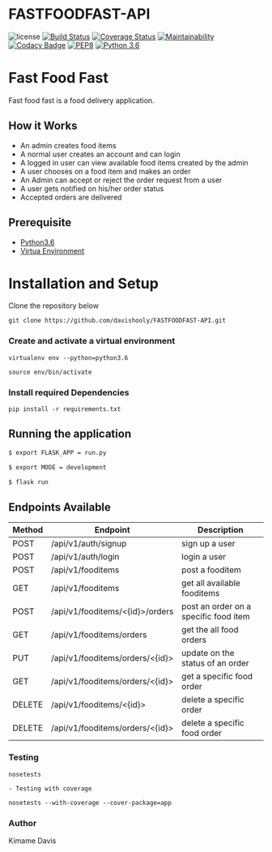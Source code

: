 # FASTFOODFAST-API
![license](https://img.shields.io/github/license/mashape/apistatus.svg)
[![Build Status](https://travis-ci.org/davishooly/FASTFOODFAST-API.svg?branch=develop)](https://travis-ci.org/davishooly/FASTFOODFAST-API)
[![Coverage Status](https://coveralls.io/repos/github/davishooly/FASTFOODFAST-API/badge.svg?branch=develop)](https://coveralls.io/github/davishooly/FASTFOODFAST-API?branch=develop)
[![Maintainability](https://api.codeclimate.com/v1/badges/a236552c6eda78af4c69/maintainability)](https://codeclimate.com/github/davishooly/FASTFOODFAST-API/maintainability)
[![Codacy Badge](https://api.codacy.com/project/badge/Grade/9808cd8c1dfd4695a43de932c7af6e45)](https://www.codacy.com/app/davishooly/FASTFOODFAST-API?utm_source=github.com&amp;utm_medium=referral&amp;utm_content=davishooly/FASTFOODFAST-API&amp;utm_campaign=Badge_Grade)
[![PEP8](https://img.shields.io/badge/code%20style-pep8-orange.svg)](https://www.python.org/dev/peps/pep-0008/)
[![Python 3.6](https://img.shields.io/badge/python-3.6-blue.svg)](https://www.python.org/downloads/release/python-360/)


# Fast Food Fast

Fast food fast is a food delivery application.

## How it Works

- An admin creates food items
- A normal user creates an account and can login
- A logged in user can view available food items created by the admin
- A user chooses on a food item and makes an order
- An Admin can accept or reject the order request from a user
- A user gets notified on his/her order status
- Accepted orders are delivered

## Prerequisite

- [Python3.6](https://www.python.org/downloads/release/python-365/)
- [Virtua Environment](https://virtualenv.pypa.io/en/stable/installation/)

# Installation and Setup

Clone the repository below

```
git clone https://github.com/davishooly/FASTFOODFAST-API.git
```

### Create and activate a virtual environment

    virtualenv env --python=python3.6

    source env/bin/activate

### Install required Dependencies

    pip install -r requirements.txt

## Running the application

```bash
$ export FLASK_APP = run.py

$ export MODE = development

$ flask run
```

## Endpoints Available

| Method | Endpoint                        | Description                           |
| ------ | ------------------------------- | ------------------------------------- |
| POST   | /api/v1/auth/signup             | sign up a user                        |
| POST   | /api/v1/auth/login              | login a user                          |
| POST   | /api/v1/fooditems               | post a fooditem                       |
| GET    | /api/v1/fooditems               | get all available fooditems           |
| POST   | /api/v1/fooditems/<{id}>/orders | post an order on a specific food item |
| GET    | /api/v1/fooditems/orders        | get the all food orders               |
| PUT    | /api/v1/fooditems/orders/<{id}> | update on the status of an order      |
| GET    | /api/v1/fooditems/orders/<{id}> | get a specific food order             |
| DELETE | /api/v1/fooditems/<{id}>        | delete a specific order               |
| DELETE | /api/v1/fooditems/orders/<{id}> | delete a specific food order          |

### Testing

    nosetests

    - Testing with coverage

    nosetests --with-coverage --cover-package=app

### Author

Kimame Davis
